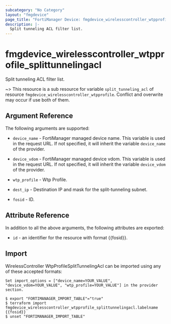 ```yaml
---
subcategory: "No Category"
layout: "fmgdevice"
page_title: "FortiManager Device: fmgdevice_wirelesscontroller_wtpprofile_splittunnelingacl"
description: |-
  Split tunneling ACL filter list.
---
```


# fmgdevice_wirelesscontroller_wtpprofile_splittunnelingacl
Split tunneling ACL filter list.

~> This resource is a sub resource for variable `split_tunneling_acl` of resource `fmgdevice_wirelesscontroller_wtpprofile`. Conflict and overwrite may occur if use both of them.



## Argument Reference


The following arguments are supported:

* `device_name` - FortiManager managed device name. This variable is used in the request URL. If not specified, it will inherit the variable `device_name` of the provider.
* `device_vdom` - FortiManager managed device vdom. This variable is used in the request URL. If not specified, it will inherit the variable `device_vdom` of the provider.
* `wtp_profile` - Wtp Profile.

* `dest_ip` - Destination IP and mask for the split-tunneling subnet.
* `fosid` - ID.


## Attribute Reference

In addition to all the above arguments, the following attributes are exported:
* `id` - an identifier for the resource with format {{fosid}}.

## Import

WirelessController WtpProfileSplitTunnelingAcl can be imported using any of these accepted formats:
```
Set import_options = ["device_name=YOUR_VALUE", "device_vdom=YOUR_VALUE", "wtp_profile=YOUR_VALUE"] in the provider section.

$ export "FORTIMANAGER_IMPORT_TABLE"="true"
$ terraform import fmgdevice_wirelesscontroller_wtpprofile_splittunnelingacl.labelname {{fosid}}
$ unset "FORTIMANAGER_IMPORT_TABLE"
```

